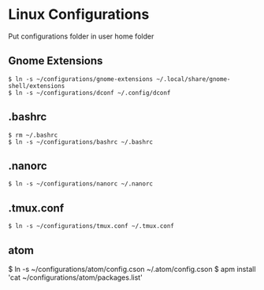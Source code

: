 # Linux Configurations
Put configurations folder in user home folder

## Gnome Extensions
```
$ ln -s ~/configurations/gnome-extensions ~/.local/share/gnome-shell/extensions
$ ln -s ~/configurations/dconf ~/.config/dconf
```

## .bashrc
```
$ rm ~/.bashrc
$ ln -s ~/configurations/bashrc ~/.bashrc
```

## .nanorc
```
$ ln -s ~/configurations/nanorc ~/.nanorc
```

## .tmux.conf
```
$ ln -s ~/configurations/tmux.conf ~/.tmux.conf
```
## atom
$ ln -s ~/configurations/atom/config.cson ~/.atom/config.cson
$ apm install 'cat ~/configurations/atom/packages.list'
